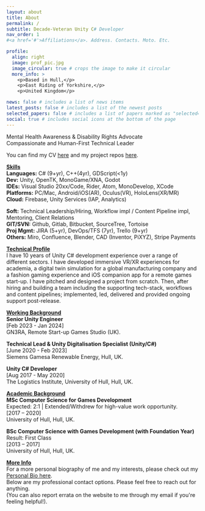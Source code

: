 ```yaml
---
layout: about
title: About
permalink: /
subtitle: Decade-Veteran Unity C# Developer
nav_order: 1
#<a href='#'>Affiliations</a>. Address. Contacts. Moto. Etc.

profile:
  align: right
  image: prof_pic.jpg
  image_circular: true # crops the image to make it circular
  more_info: >
    <p>Based in Hull,</p>
    <p>East Riding of Yorkshire,</p>
    <p>United Kingdom</p>

news: false # includes a list of news items
latest_posts: false # includes a list of the newest posts
selected_papers: false # includes a list of papers marked as "selected={true}"
social: true # includes social icons at the bottom of the page
---
```


<p>
Mental Health Awareness & Disability Rights Advocate<br>
Compassionate and Human-First Technical Leader<br>
</p>
<p>
You can find my CV <a href="/cv">here</a> and my project repos <a href="/repositories">here</a>.
</p>
<p>
<strong><u>Skills</u></strong><br>
<b>Languages:</b> C# (9+yr), C++(4yr), GDScript(<1y)<br>
<b>Dev:</b> Unity, OpenTK, MonoGame/XNA, Godot<br>
<b>IDEs:</b> Visual Studio 20xx/Code, Rider, Atom, MonoDevelop, XCode<br>
<b>Platforms:</b> PC/Mac, Android/iOS(AR), Oculus(VR), HoloLens(XR/MR)<br>
<b>Cloud:</b> Firebase, Unity Services (IAP, Analytics)<br>
</p>
<p>
<b>Soft:</b> Technical Leadership/Hiring, Workflow impl / Content Pipeline impl, Mentoring, Client Relations<br>
<b>GIT/SVN:</b> Github, Gitlab, Bitbucket, SourceTree, Tortoise<br>
<b>Proj Mgmt:</b> JIRA (5+yr), DevOps/TFS (7yr), Trello (9+yr)<br>
<b>Others:</b> Miro, Confluence, Blender, CAD (Inventor, PiXYZ), Stripe Payments
</p>
<p>
<strong><u>Technical Profile</u></strong>
<br>
I have 10 years of Unity C# development experience over a range of different sectors. I have developed immersive VR/XR experiences for academia, a digital twin simulation for a global manufacturing company and a fashion gaming experience and iOS companion app for a remote games start-up. I have pitched and designed a project from scratch. Then, after hiring and building a team including the supporting tech-stack, workflows and content pipelines; implemented, led, delivered and provided ongoing support post-release.
</p>
<p>
<strong><u>Working Background</u></strong>
<br>
<b>Senior Unity Engineer</b> <br>
[Feb 2023 - Jan 2024]<br>
GN3RA, Remote Start-up Games Studio (UK).
</p>
<p>
<b>Technical Lead & Unity Digitalisation Specialist (Unity/C#)</b><br>
[June 2020 - Feb 2023] <br>
Siemens Gamesa Renewable Energy, Hull, UK.
</p>
<p>
<b>Unity C# Developer</b><br>
[Aug 2017 - May 2020] <br>
The Logistics Institute, University of Hull, Hull, UK.
</p>
<p>
<strong><u>Academic Background</u></strong>
<br>
<b>MSc Computer Science for Games Development</b><br>
Expected: 2:1 | Extended/Withdrew for high-value work opportunity.<br>
[2017 – 2020]<br>
University of Hull, Hull, UK.
</p>
<p>
<b>BSc Computer Science with Games Development (with Foundation Year)</b><br>
Result: First Class <br>
[2013 – 2017] <br>
University of Hull, Hull, UK.
</p>
<p>
<strong><u>More Info</u></strong>
<br>
For a more personal biography of me and my interests, please check out my <a href='/bio'>Personal Bio here</a>.
<br>
Below are my professional contact options. Please feel free to reach out for anything.
<br>
(You can also report errata on the website to me through my email if you're feeling helpful!).
</p>
